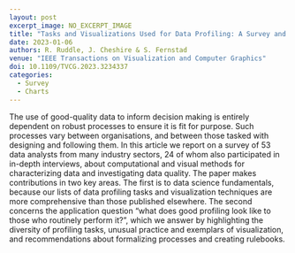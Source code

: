 ```yaml
---
layout: post
excerpt_image: NO_EXCERPT_IMAGE
title: "Tasks and Visualizations Used for Data Profiling: A Survey and Interview Study"
date: 2023-01-06
authors: R. Ruddle, J. Cheshire & S. Fernstad
venue: "IEEE Transactions on Visualization and Computer Graphics"
doi: 10.1109/TVCG.2023.3234337
categories:
  - Survey
  - Charts
---
```

The use of good-quality data to inform decision making is entirely dependent on robust processes to ensure it is fit for purpose. Such processes vary between organisations, and between those tasked with designing and following them. In this article we report on a survey of 53 data analysts from many industry sectors, 24 of whom also participated in in-depth interviews, about computational and visual methods for characterizing data and investigating data quality. The paper makes contributions in two key areas. The first is to data science fundamentals, because our lists of data profiling tasks and visualization techniques are more comprehensive than those published elsewhere. The second concerns the application question “what does good profiling look like to those who routinely perform it?”, which we answer by highlighting the diversity of profiling tasks, unusual practice and exemplars of visualization, and recommendations about formalizing processes and creating rulebooks.
